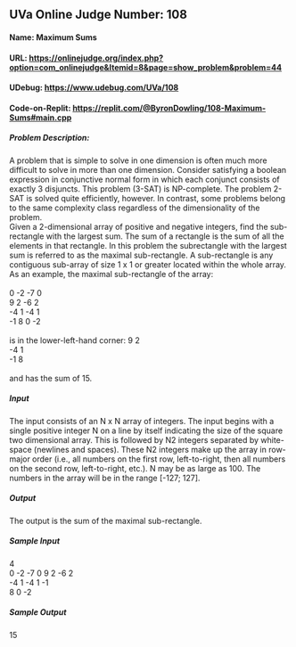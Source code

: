## UVa Online Judge Number: 108
#### Name: Maximum Sums
#### URL: https://onlinejudge.org/index.php?option=com_onlinejudge&Itemid=8&page=show_problem&problem=44
#### UDebug: https://www.udebug.com/UVa/108
#### Code-on-Replit: https://replit.com/@ByronDowling/108-Maximum-Sums#main.cpp

##### Problem Description:
A problem that is simple to solve in one dimension is often much more difficult to solve in more than one dimension. Consider satisfying a boolean expression in conjunctive normal form in which each conjunct consists of exactly 3 disjuncts. This problem (3-SAT) is NP-complete. The problem 2-SAT is solved quite efficiently, however. In contrast, some problems belong to the same complexity class regardless of the dimensionality of the problem. 
\
Given a 2-dimensional array of positive and negative integers, find the sub-rectangle with the largest sum. The sum of a rectangle is the sum of all the elements in that rectangle. In this problem the subrectangle with the largest sum is referred to as the maximal sub-rectangle. A sub-rectangle is any contiguous sub-array of size 1 x 1 or greater located within the whole array.
\
As an example, the maximal sub-rectangle of the array:\
\
 0 -2  -7  0 \
 9  2  -6  2 \
-4  1  -4  1 \
-1  8   0 -2 \
\
is in the lower-left-hand corner:
 9 2\
-4 1\
-1 8\
\
and has the sum of 15.

##### Input
The input consists of an N x N array of integers. The input begins with a single positive integer N on a line by itself indicating the size of the square two dimensional array. This is followed by N2 integers separated by white-space (newlines and spaces). These N2 integers make up the array in row-major order (i.e., all numbers on the first row, left-to-right, then all numbers on the second row, left-to-right, etc.). N may be as large as 100. The numbers in the array will be in the range [-127; 127].

##### Output
The output is the sum of the maximal sub-rectangle.

##### Sample Input
4\
0 -2 -7 0 9 2 -6 2\
-4 1 -4 1 -1\
8 0 -2

##### Sample Output
15
